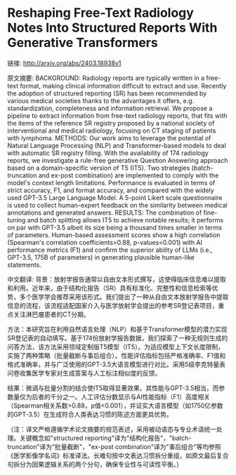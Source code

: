 # Reshaping Free-Text Radiology Notes Into Structured Reports With Generative Transformers

链接: http://arxiv.org/abs/2403.18938v1

原文摘要:
BACKGROUND: Radiology reports are typically written in a free-text format,
making clinical information difficult to extract and use. Recently the adoption
of structured reporting (SR) has been recommended by various medical societies
thanks to the advantages it offers, e.g. standardization, completeness and
information retrieval. We propose a pipeline to extract information from
free-text radiology reports, that fits with the items of the reference SR
registry proposed by a national society of interventional and medical
radiology, focusing on CT staging of patients with lymphoma. METHODS: Our work
aims to leverage the potential of Natural Language Processing (NLP) and
Transformer-based models to deal with automatic SR registry filling. With the
availability of 174 radiology reports, we investigate a rule-free generative
Question Answering approach based on a domain-specific version of T5 (IT5). Two
strategies (batch-truncation and ex-post combination) are implemented to comply
with the model's context length limitations. Performance is evaluated in terms
of strict accuracy, F1, and format accuracy, and compared with the widely used
GPT-3.5 Large Language Model. A 5-point Likert scale questionnaire is used to
collect human-expert feedback on the similarity between medical annotations and
generated answers. RESULTS: The combination of fine-tuning and batch splitting
allows IT5 to achieve notable results; it performs on par with GPT-3.5 albeit
its size being a thousand times smaller in terms of parameters. Human-based
assessment scores show a high correlation (Spearman's correlation
coefficients>0.88, p-values<0.001) with AI performance metrics (F1) and confirm
the superior ability of LLMs (i.e., GPT-3.5, 175B of parameters) in generating
plausible human-like statements.

中文翻译:
背景：放射学报告通常以自由文本形式撰写，这使得临床信息难以提取和利用。近年来，由于结构化报告（SR）具有标准化、完整性和信息检索等优势，多个医学学会推荐采用该形式。我们提出了一种从自由文本放射学报告中提取信息的流程，该流程适配国家介入与医学放射学会提出的参考SR登记表项目，重点关注淋巴瘤患者的CT分期。  

方法：本研究旨在利用自然语言处理（NLP）和基于Transformer模型的潜力实现SR登记表的自动填写。基于174份放射学报告数据，我们探索了一种无规则生成的问答方法，该方法采用领域定制版T5模型（IT5）。为适应模型上下文长度限制，实施了两种策略（批量截断与事后组合）。性能评估指标包括严格准确率、F1值和格式准确率，并与广泛使用的GPT-3.5大语言模型进行对比。采用5级李克特量表问卷收集医学专家对生成答案与人工标注相似度的反馈。  

结果：微调与批量分割的结合使IT5取得显著效果，其性能与GPT-3.5相当，而参数量仅为后者的千分之一。人工评估分数显示与AI性能指标（F1）高度相关（Spearman相关系数>0.88，p值<0.001），并证实大语言模型（如1750亿参数的GPT-3.5）在生成符合人类表达习惯的陈述方面更具优势。  

（注：译文严格遵循学术论文摘要的规范表述，采用被动语态与专业术语统一处理。关键概念如"structured reporting"译为"结构化报告"，"batch-truncation"译为"批量截断"，"ex-post combination"译为"事后组合"等均参照《医学影像学名词》标准译法。长难句按中文表达习惯拆分重组，如原文最后复合句拆分为因果逻辑关系的两个分句，确保专业性与可读性平衡。）
